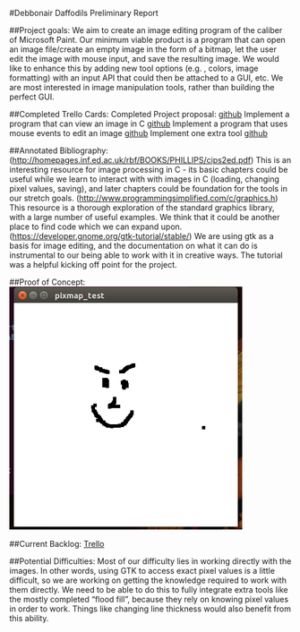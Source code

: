 #Debbonair Daffodils Preliminary Report

##Project goals:
We aim to create an image editing program of the caliber of Microsoft Paint. Our minimum viable product is a program that can open an image file/create an empty image in the form of a bitmap, let the user edit the image with mouse input, and save the resulting image. We would like to enhance this by adding new tool options (e.g. , colors, image formatting) with an input API that could then be attached to a GUI, etc. We are most interested in image manipulation tools, rather than building the perfect GUI.

##Completed Trello Cards:
Completed Project proposal: [github](https://github.com/SeanCCarter/SoftSysDebonairDaffodils/blob/master/reports/proposal.md)
Implement a program that can view an image in C [github](https://github.com/SeanCCarter/SoftSysDebonairDaffodils/blob/master/pixmap_test.c)
Implement a program that uses mouse events to edit an image [github](https://github.com/SeanCCarter/SoftSysDebonairDaffodils/blob/master/pixmap_test.c)
Implement one extra tool [github](https://github.com/SeanCCarter/SoftSysDebonairDaffodils/blob/master/flood_fillDEV.c)

##Annotated Bibliography:
(http://homepages.inf.ed.ac.uk/rbf/BOOKS/PHILLIPS/cips2ed.pdf)
This is an interesting resource for image processing in C - its basic chapters could be useful while we learn to interact with with images in C (loading, changing pixel values, saving), and later chapters could be foundation for the tools in our stretch goals.
(http://www.programmingsimplified.com/c/graphics.h)
This resource is a thorough exploration of the standard graphics library, with a large number of useful examples. We think that it could be another place to find code which we can expand upon.
(https://developer.gnome.org/gtk-tutorial/stable/)
We are using gtk as a basis for image editing, and the documentation on what it can do is instrumental to our being able to work with it in creative ways. The tutorial was a helpful kicking off point for the project.


##Proof of Concept:
![A stunning example of art](https://github.com/SeanCCarter/SoftSysDebonairDaffodils/blob/master/reports/images/pixmap_screenshot.png)

##Current Backlog:
[Trello](https://trello.com/b/TqZ9wuM1/softsysdebonairdaffodils)


##Potential Difficulties:
Most of our difficulty lies in working directly with the images. In other words, using GTK to access exact pixel values is a little difficult, so we are working on getting the knowledge required to work with them directly. We need to be able to do this to fully integrate extra tools like the mostly completed “flood fill”, because they rely on knowing pixel values in order to work. Things like changing line thickness would also benefit from this ability.
